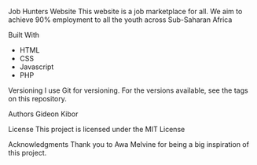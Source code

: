 Job Hunters Website
This website is a job marketplace for all. We aim to achieve 90% employment to all the youth across Sub-Saharan Africa

Built With
- HTML
- CSS
- Javascript
- PHP

Versioning
I use Git for versioning. For the versions available, see the tags on this repository.

Authors
Gideon Kibor

License
This project is licensed under the MIT License

Acknowledgments
Thank you to Awa Melvine for being a big inspiration of this project.

